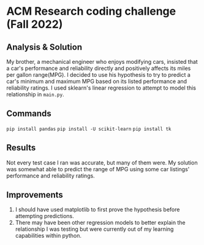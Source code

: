 # ACM Research coding challenge (Fall 2022)

## Analysis & Solution
My brother, a mechanical engineer who enjoys modifying cars, insisted that a car's performance and reliability directly and positively affects its miles per gallon range(MPG). I decided to use his hypothesis to try to predict a car's minimum and maximum MPG based on its listed performance and reliability ratings. I used sklearn's linear regression to attempt to model this relationship in `main.py`.

## Commands
`pip install pandas` `pip install -U scikit-learn` `pip install tk`

## Results
Not every test case I ran was accurate, but many of them were. My solution was somewhat able to predict the range of MPG using some car listings' performance and reliability ratings.

## Improvements
1. I should have used matplotlib to first prove the hypothesis before attempting predictions.
2. There may have been other regression models to better explain the relationship I was testing but were currently out of my learning capabilities within python.
